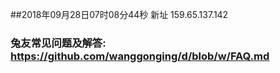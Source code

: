 ##2018年09月28日07时08分44秒 新址 159.65.137.142
### 兔友常见问题及解答: https://github.com/wanggonging/d/blob/w/FAQ.md
